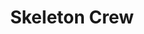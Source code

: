 ---
title: Skeleton Crew
poster: ''
header: ''
description: Phylicia Rashad returns in the Broadway premiere in Dominique Morisseau's new play.
theater: Samuel J Friedman Theatre
preview: '2021-12-21'
opening: '2022-01-12'
closing: 
tonyaward: false
criticspick: false
tags: 
  - Play
  - Broadway
  - Drama
trailer: 
website: 'https://www.manhattantheatreclub.com/shows/2021-22-season/skeleton-crew/'

---
